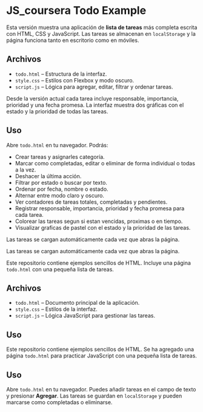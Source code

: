 # JS_coursera Todo Example


Esta versión muestra una aplicación de **lista de tareas** más completa escrita con HTML, CSS y JavaScript.
Las tareas se almacenan en `localStorage` y la página funciona tanto en escritorio como en móviles.

## Archivos
- `todo.html` – Estructura de la interfaz.
- `style.css` – Estilos con Flexbox y modo oscuro.
- `script.js` – Lógica para agregar, editar, filtrar y ordenar tareas.


Desde la versión actual cada tarea incluye responsable, importancia, prioridad y una fecha promesa. La interfaz muestra dos gráficas con el estado y la prioridad de todas las tareas.


## Uso
Abre `todo.html` en tu navegador. Podrás:

- Crear tareas y asignarles categoría.
- Marcar como completadas, editar o eliminar de forma individual o todas a la vez.
- Deshacer la última acción.
- Filtrar por estado o buscar por texto.
- Ordenar por fecha, nombre o estado.
- Alternar entre modo claro y oscuro.
- Ver contadores de tareas totales, completadas y pendientes.
- Registrar responsable, importancia, prioridad y fecha promesa para cada tarea.
- Colorear las tareas segun si estan vencidas, proximas o en tiempo.
- Visualizar graficas de pastel con el estado y la prioridad de las tareas.

Las tareas se cargan automáticamente cada vez que abras la página.


Las tareas se cargan automáticamente cada vez que abras la página.

Este repositorio contiene ejemplos sencillos de HTML. Incluye una página `todo.html` con una pequeña lista de tareas.

## Archivos
- `todo.html` – Documento principal de la aplicación.
- `style.css` – Estilos de la interfaz.
- `script.js` – Lógica JavaScript para gestionar las tareas.

## Uso
Este repositorio contiene ejemplos sencillos de HTML. Se ha agregado una página `todo.html` para practicar JavaScript con una pequeña lista de tareas.

## Uso

Abre `todo.html` en tu navegador. Puedes añadir tareas en el campo de texto y presionar **Agregar**. Las tareas se guardan en `localStorage` y pueden marcarse como completadas o eliminarse.

